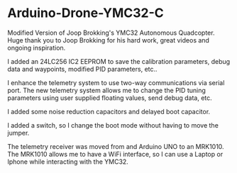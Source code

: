 # Arduino-Drone-YMC32-C
Modified Version of Joop Brokking's YMC32 Autonomous Quadcopter.  Huge thank you to Joop Brokking for his hard work, great videos and ongoing inspiration.

I added an 24LC256 IC2 EEPROM to save the calibration parameters, debug data and waypoints, modified PID parameters, etc..

I enhance the telemetry system to use two-way communications via serial port.  The new telemetry system allows me to change the PID tuning parameters using user supplied floating values, send debug data, etc.

I added some noise reduction capacitors and delayed boot capacitor.

I added a switch, so I change the boot mode without having to move the jumper.

The telemetry receiver was moved from and Arduino UNO to an MRK1010.  The MRK1010 allows me to have a WiFi interface, so I can use a Laptop or Iphone while interacting with the YMC32.



